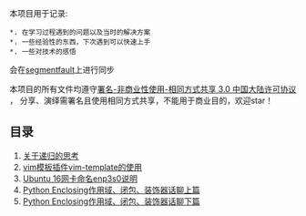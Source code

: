 本项目用于记录:

    *. 在学习过程遇到的问题以及当时的解决方案
    *. 一些经验性的东西，下次遇到可以快速上手
    *. 一些对技术的感悟
    
会在[segmentfault](https://segmentfault.com/blog/pylego)上进行同步

本项目的所有文件均遵守[署名-非商业性使用-相同方式共享 3.0 中国大陆许可协议](http://creativecommons.org/licenses/by-sa/3.0/cn) ，
分享、演绎需署名且使用相同方式共享，不能用于商业目的，欢迎star！


## 目录

1. [关于递归的思考](https://github.com/pylego/blog/blob/master/posts/2016-07-07-thinking-in-recursion.md)
2. [vim模板插件vim-template的使用](https://github.com/pylego/blog/blob/master/posts/2016-07-21-vim-plugin-vim-template.md)
3. [Ubuntu 16网卡命名enp3s0说明](https://github.com/pylego/blog/blob/master/posts/2016-07-26-enp3s0.md)
4. [Python Enclosing作用域、闭包、装饰器话聊上篇](https://github.com/pylego/blog/blob/master/posts/2016-08-11-python-decorator-part-0.md)
5. [Python Enclosing作用域、闭包、装饰器话聊下篇](https://github.com/pylego/blog/blob/master/posts/2016-08-19-python-decorator-part-1.md)
